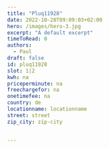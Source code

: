 ```yaml
---
title: "Pluq11928"
date: 2022-10-28T09:09:03+02:00
hero: /images/hero-3.jpg
excerpt: "A default excerpt"
timeToRead: 0
authors:
  - Paul
draft: false
id: pluq11928
slot: 1|2
kwh: na
priceperminute: na
freechargefor: na
onetimefee: na
country: de
locationname: locationname
street: street
zip_city: zip-city


---
```

